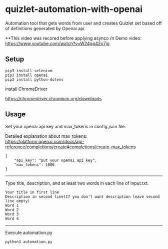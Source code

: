 # quizlet-automation-with-openai

Automation tool that gets words from user and creates Quizlet set based off of definitions generated by Openai api.

**This video was recored before applying asynco
/n
Demo video: https://www.youtube.com/watch?v=W24gp42o7jo
## Setup

```
pip3 install selenium
pip3 install openai
pip3 install python-dotenv
```

install ChromeDriver

https://chromedriver.chromium.org/downloads

## Usage

Set your openai api key and max_tokens in config.json file.

Detailed explanation about max_tokens: https://platform.openai.com/docs/api-reference/completions/create#completions/create-max_tokens
```
{
    "api_key": "put your openai api key",
    "max_tokens": 1000
}
```
--------

Type title, description, and at least two words in each line of input.txt. 

```
Your title in first line
Description in second line(If you don't want description leave second line empty)
Word 1
Word 2
Word 3
Word 4
```
---------
Execute automation.py

```
python3 automation.py
```
